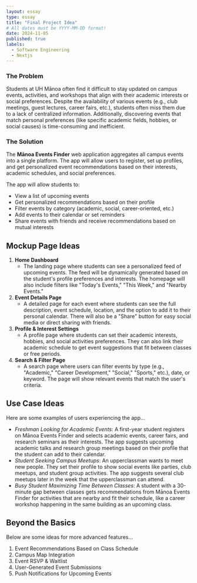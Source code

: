 ```yaml
---
layout: essay
type: essay
title: "Final Project Idea"
# All dates must be YYYY-MM-DD format!
date: 2024-11-05
published: true
labels:
  - Software Engineering
  - Nextjs
---
```


### The Problem
Students at UH Mānoa often find it difficult to stay updated on campus events, activities, and workshops that align with their academic interests or social preferences. Despite the availability of various events (e.g., club meetings, guest lectures, career fairs, etc.), students often miss them due to a lack of centralized information. Additionally, discovering events that match personal preferences (like specific academic fields, hobbies, or social causes) is time-consuming and inefficient.

### The Solution
The **Mānoa Events Finder** web application aggregates all campus events into a single platform. The app will allow users to register, set up profiles, and get personalized event recommendations based on their interests, academic schedules, and social preferences.

The app will allow students to:
- View a list of upcoming events
- Get personalized recommendations based on their profile
- Filter events by category (academic, social, career-oriented, etc.)
- Add events to their calendar or set reminders
- Share events with friends and receive recommendations based on mutual interests

## Mockup Page Ideas
1. **Home Dashboard**
    - The landing page where students can see a personalized feed of upcoming events. The feed will be dynamically generated based on the student's profile preferences and interests. The homepage will also include filters like "Today's Events," "This Week," and "Nearby Events."
2. **Event Details Page**
    - A detailed page for each event where students can see the full description, event schedule, location, and the option to add it to their personal calendar. There will also be a "Share" button for easy social media or direct sharing with friends.
3. **Profile & Interest Settings**
    - A profile page where students can set their academic interests, hobbies, and social activities preferences. They can also link their academic schedule to get event suggestions that fit between classes or free periods.
4. **Search & Filter Page**
    - A search page where users can filter events by type (e.g., "Academic," "Career Development," "Social," "Sports," etc.), date, or keyword. The page will show relevant events that match the user's criteria.

## Use Case Ideas
Here are some examples of users experiencing the app...

- *Freshman Looking for Academic Events*: A first-year student registers on Mānoa Events Finder and selects academic events, career fairs, and research seminars as their interests. The app suggests upcoming academic talks and research group meetings based on their profile that the student can add to their calendar.
- *Student Seeking Campus Meetups*: An upperclassman wants to meet new people. They set their profile to show social events like parties, club meetups, and student group activities. The app suggests several club meetups later in the week that the upperclassman can attend.
- *Busy Student Maximizing Time Between Classes*: A student with a 30-minute gap between classes gets recommendations from Mānoa Events Finder for activities that are nearby and fit their schedule, like a career workshop happening in the same building as an upcoming class.

## Beyond the Basics
Below are some ideas for more advanced features...
1. Event Recommendations Based on Class Schedule
2. Campus Map Integration
3. Event RSVP & Waitlist
4. User-Generated Event Submissions
5. Push Notifications for Upcoming Events
